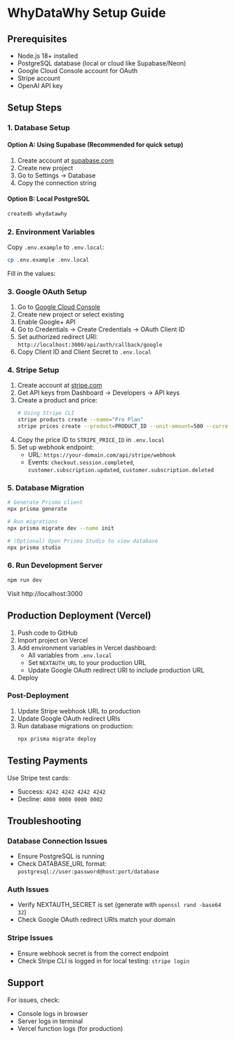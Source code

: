 # WhyDataWhy Setup Guide

## Prerequisites

- Node.js 18+ installed
- PostgreSQL database (local or cloud like Supabase/Neon)
- Google Cloud Console account for OAuth
- Stripe account
- OpenAI API key

## Setup Steps

### 1. Database Setup

#### Option A: Using Supabase (Recommended for quick setup)
1. Create account at [supabase.com](https://supabase.com)
2. Create new project
3. Go to Settings → Database
4. Copy the connection string

#### Option B: Local PostgreSQL
```bash
createdb whydatawhy
```

### 2. Environment Variables

Copy `.env.example` to `.env.local`:
```bash
cp .env.example .env.local
```

Fill in the values:

### 3. Google OAuth Setup

1. Go to [Google Cloud Console](https://console.cloud.google.com)
2. Create new project or select existing
3. Enable Google+ API
4. Go to Credentials → Create Credentials → OAuth Client ID
5. Set authorized redirect URI: `http://localhost:3000/api/auth/callback/google`
6. Copy Client ID and Client Secret to `.env.local`

### 4. Stripe Setup

1. Create account at [stripe.com](https://stripe.com)
2. Get API keys from Dashboard → Developers → API keys
3. Create a product and price:
   ```bash
   # Using Stripe CLI
   stripe products create --name="Pro Plan"
   stripe prices create --product=PRODUCT_ID --unit-amount=500 --currency=usd --recurring[interval]=month
   ```
4. Copy the price ID to `STRIPE_PRICE_ID` in `.env.local`
5. Set up webhook endpoint:
   - URL: `https://your-domain.com/api/stripe/webhook`
   - Events: `checkout.session.completed`, `customer.subscription.updated`, `customer.subscription.deleted`

### 5. Database Migration

```bash
# Generate Prisma client
npx prisma generate

# Run migrations
npx prisma migrate dev --name init

# (Optional) Open Prisma Studio to view database
npx prisma studio
```

### 6. Run Development Server

```bash
npm run dev
```

Visit http://localhost:3000

## Production Deployment (Vercel)

1. Push code to GitHub
2. Import project on Vercel
3. Add environment variables in Vercel dashboard:
   - All variables from `.env.local`
   - Set `NEXTAUTH_URL` to your production URL
   - Update Google OAuth redirect URI to include production URL
4. Deploy

### Post-Deployment

1. Update Stripe webhook URL to production
2. Update Google OAuth redirect URIs
3. Run database migrations on production:
   ```bash
   npx prisma migrate deploy
   ```

## Testing Payments

Use Stripe test cards:
- Success: `4242 4242 4242 4242`
- Decline: `4000 0000 0000 0002`

## Troubleshooting

### Database Connection Issues
- Ensure PostgreSQL is running
- Check DATABASE_URL format: `postgresql://user:password@host:port/database`

### Auth Issues
- Verify NEXTAUTH_SECRET is set (generate with `openssl rand -base64 32`)
- Check Google OAuth redirect URIs match your domain

### Stripe Issues
- Ensure webhook secret is from the correct endpoint
- Check Stripe CLI is logged in for local testing: `stripe login`

## Support

For issues, check:
- Console logs in browser
- Server logs in terminal
- Vercel function logs (for production)
